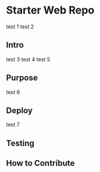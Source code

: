 # Starter Web Repo

test 1 test 2

## Intro

test 3 test 4 test 5

## Purpose

test 6

## Deploy

test 7

## Testing 

## How to Contribute